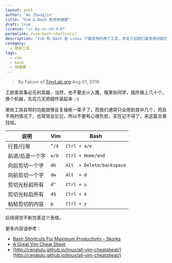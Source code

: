 ```yaml
---
layout: post
author: 'Wu Zhangjin'
title: "Vim & Bash 常用快捷键"
draft: true
license: "cc-by-nc-nd-4.0"
permalink: /vim-bash-shortcuts/
description: "Vim 和 Bash 是 Linux 下最常用的两个工具，本文介绍她们最常用功能的快捷键，以便提升工作效率。"
category:
  - 效率工具
tags:
  - vim
  - bash
  - 快捷键
---
```


> By Falcon of [TinyLab.org][1]
> Aug 01, 2019

工欲善其事必先利其器，当然，也不要走火入魔，像某些同学，插件搞上几十个，换个机器，先花几天把插件装起来 ;-(

某些工具自带的功能就够反复操练一辈子了，而我们通常只会用到其中几个，而且不用的情况下，也常常会忘记，所以不要有心理负担，实在记不得了，来这篇文章找哈。


  说明           | Vim           | Bash
  ---------------|---------------|--------------------------
  行首/行尾      | `^/$`         | `Ctrl + a/e`
  前进/后退一个字| `w/b`         | `Ctrl + Home/end`
  向后剪切一个字 | `db`          | `Alt  + Delete/backspace`
  向前剪切一个字 | `dw`          | `Alt  + d`
  剪切光标前所有 | `d^`          | `Ctrl + u`
  剪切光标后所有 | `d$`          | `Ctrl + k`
  粘帖剪切的内容 | `p`           | `Ctrl + y`

后续得空不断完善这个表格。

更多内容请参考：

* [Bash Shortcuts For Maximum Productivity - Skorks](https://skorks.com/2009/09/bash-shortcuts-for-maximum-productivity/)
* [A Great Vim Cheat Sheet](http://vimsheet.com/)
* [http://cenalulu.github.io/linux/all-vim-cheatsheat/](http://cenalulu.github.io/linux/all-vim-cheatsheat/)

[1]: http://tinylab.org
